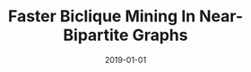 ---
title: "Faster Biclique Mining In Near-Bipartite Graphs"
date: 2019-01-01
venue: "Analysis of Experimental Algorithms - Special Event, SEA(^2) 2019, Kalamata, Greece, June 24-29, 2019, Revised Selected Papers"
paperurl: https://doi.org/10.1007/978-3-030-34029-2_28
authors: "Blair D Sullivan, Andrew van der Poel and Trey Woodlief"
---